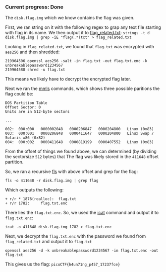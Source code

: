 ### Current progress: Done

The `disk.flag.img` which we know contains the flag was given.

First, we ran string on it with the following regex to grap any text file starting with flag in its name.
We then output it to [flag_related.txt](flag_related.txt):
`strings -t d disk.flag.img | grep -iE "flag(.*)txt" > flag_related.txt`

Looking in `flag_related.txt`, we found that `flag.txt` was encrypted with `aes256` and then shredded:
```
219964506 openssl aes256 -salt -in flag.txt -out flag.txt.enc -k unbreakablepassword1234567
219964588 shred -u flag.txt
```
This means we likely have to decrypt the encrypted flag later.


Next we ran the [mmls](http://www.sleuthkit.org/sleuthkit/man/mmls.html) commands, which shows three possible paritions the flag could be:
```
DOS Partition Table
Offset Sector: 0
Units are in 512-byte sectors

...

002:  000:000   0000002048   0000206847   0000204800   Linux (0x83)
003:  000:001   0000206848   0000411647   0000204800   Linux Swap / Solaris x86 (0x82)
004:  000:002   0000411648   0000819199   0000407552   Linux (0x83)
```

From the offset of things we found above, we can determined (by dividing the sectorsize `512` bytes) that
The flag was likely stored in the `411648` offset partition.

So, we ran a recursive [fls](http://www.sleuthkit.org/sleuthkit/man/fls.html) with above offset and grep for the flag:

`fls -o 411648 -r disk.flag.img | grep flag`

Which outputs the following:
```
+ r/r * 1876(realloc):  flag.txt
+ r/r 1782:     flag.txt.enc
```

There lies the `flag.txt.enc`. 
So, we used the [icat](https://www.sleuthkit.org/sleuthkit/man/icat.html) command and output it to `flag.txt.enc`:

`icat -o 411648 disk.flag.img 1782 > flag.txt.enc`

Next, we decrypt the `flag.txt.enc` with the password we found from `flag_related.txt` and output it to `flag.txt`
   
`openssl aes256 -d -k unbreakablepassword1234567 -in flag.txt.enc -out flag.txt`

This gives us the flag: `picoCTF{h4un71ng_p457_17237fce}`